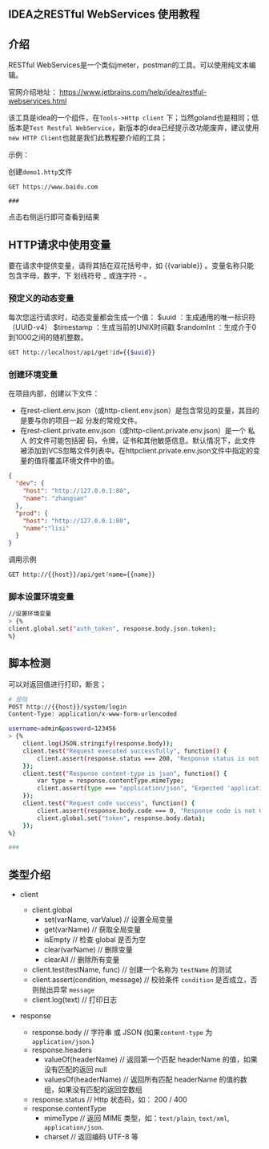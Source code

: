 ##  IDEA之RESTful WebServices 使用教程 

## 介绍

 RESTful WebServices是一个类似jmeter，postman的工具。可以使用纯文本编辑。  

官网介绍地址： https://www.jetbrains.com/help/idea/restful-webservices.html 

该工具是idea的一个组件，在`Tools->Http client` 下；当然goland也是相同；低版本是` Test Restful WebService `，新版本的idea已经提示改功能废弃，建议使用`new HTTP Client`也就是我们此教程要介绍的工具；

示例：

创建`demo1.http`文件

```http
GET https://www.baidu.com

###
```

点击右侧运行即可查看到结果

## HTTP请求中使用变量

要在请求中提供变量，请将其括在双花括号中，如 {{variable}} 。变量名称只能包含字母，数字，下 划线符号 _ 或连字符 - 。

### 预定义的动态变量

每次您运行请求时，动态变量都会生成一个值：
$uuid ：生成通用的唯一标识符（UUID-v4）
$timestamp ：生成当前的UNIX时间戳
$randomInt ：生成介于0到1000之间的随机整数。

```bash
GET http://localhost/api/get?id={{$uuid}}
```

### 创建环境变量

在项目内部，创建以下文件：

- 在rest-client.env.json（或http-client.env.json）是包含常见的变量，其目的是要与你的项目一起
  分发的常规文件。
- 在rest-client.private.env.json（或http-client.private.env.json）是一个 私人 的文件可能包括密
  码，令牌，证书和其他敏感信息。默认情况下，此文件被添加到VCS忽略文件列表中。在httpclient.private.env.json文件中指定的变量的值将覆盖环境文件中的值。

```json
{
  "dev": {
    "host": "http://127.0.0.1:80",
    "name": "zhangsan"
  },
  "prod": {
    "host": "http://127.0.0.1:80",
    "name":"lisi"
  }
}
```

调用示例

```bash
GET http://{{host}}/api/get?name={{name}}
```

### 脚本设置环境变量

```bash
//设置环境变量
> {%
client.global.set("auth_token", response.body.json.token);
%}

```

## 脚本检测

可以对返回值进行打印，断言；

```bash
# 登陆
POST http://{{host}}/system/login
Content-Type: application/x-www-form-urlencoded

username=admin&password=123456
> {%
    client.log(JSON.stringify(response.body));
	client.test("Request executed successfully", function() {
		client.assert(response.status === 200, "Response status is not 200");
	});
	client.test("Response content-type is json", function() {
		var type = response.contentType.mimeType;
		client.assert(type === "application/json", "Expected 'application/json' but received '" + type + "'");
	});
	client.test("Request code success", function() {
		client.assert(response.body.code === 0, "Response code is not 0");
		client.global.set("token", response.body.data);
	});
%}

###
```

## 类型介绍

- client
  - client.global
    - set(varName, varValue) // 设置全局变量
    - get(varName) // 获取全局变量
    - isEmpty // 检查 global 是否为空
    - clear(varName) // 删除变量
    - clearAll // 删除所有变量
  - client.test(testName, func) // 创建一个名称为 `testName` 的测试
  - client.assert(condition, message) // 校验条件 `condition` 是否成立，否则抛出异常 `message`
  - client.log(text) // 打印日志

- response
  - response.body // 字符串 或  JSON (如果`content-type` 为 `application/json`.)
  - response.headers
    - valueOf(headerName) // 返回第一个匹配 headerName 的值，如果没有匹配的返回 null
    - valuesOf(headerName) // 返回所有匹配 headerName 的值的数组，如果没有匹配的返回空数组
  - response.status // Http 状态码，如： 200 / 400
  - response.contentType
    - mimeType // 返回 MIME 类型，如：`text/plain`, `text/xml`, `application/json`.
    - charset // 返回编码 UTF-8 等

